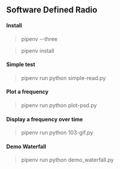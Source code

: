 ## Software Defined Radio

#### Install

> pipenv --three

> pipenv install

#### Simple test

> pipenv run python simple-read.py

#### Plot a frequency

> pipenv run python plot-psd.py

#### Display a frequency over time

> pipenv run python 103-gif.py

#### Demo Waterfall

> pipenv run python demo_waterfall.py
